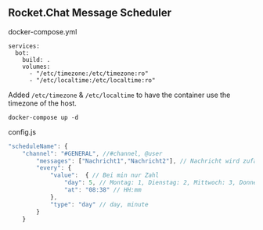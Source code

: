 ## Rocket.Chat Message Scheduler

docker-compose.yml

```version: "1.0"
services:
  bot:
    build: .
    volumes:
      - "/etc/timezone:/etc/timezone:ro"
      - "/etc/localtime:/etc/localtime:ro"
```

Added ``/etc/timezone`` & ``/etc/localtime`` to have the container use the timezone of the host.

``docker-compose up -d``

config.js

```js	
"scheduleName": {
	"channel": "#GENERAL", //#channel, @user
		"messages": ["Nachricht1","Nachricht2"], // Nachricht wird zufällig ausgewählt
		"every": { 
			"value":  { // Bei min nur Zahl
				"day": 5, // Montag: 1, Dienstag: 2, Mittwoch: 3, Donnerstag: 4, Freitag: 5, Samstag: 6, Sonntag: 0, Täglich: daily
				"at": "08:38" // HH:mm	
			},
			"type": "day" // day, minute
		}
	}

```
